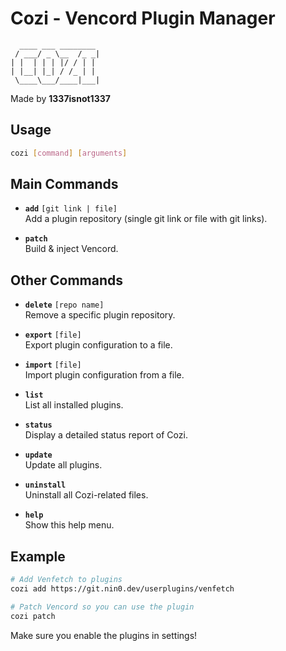 # Cozi - Vencord Plugin Manager

```
  ____ ___ ________
 / ___/ _ \__  /_ _|
| |  | | | |/ / | |
| |__| |_| / /_ | |
 \____\___/____|___|
```

Made by **1337isnot1337**

## Usage
```bash
cozi [command] [arguments]
```

## Main Commands
- **`add`** `[git link | file]`  
  Add a plugin repository (single git link or file with git links).

- **`patch`**  
  Build & inject Vencord.

## Other Commands
- **`delete`** `[repo name]`  
  Remove a specific plugin repository.

- **`export`** `[file]`  
  Export plugin configuration to a file.

- **`import`** `[file]`  
  Import plugin configuration from a file.

- **`list`**  
  List all installed plugins.

- **`status`**  
  Display a detailed status report of Cozi.

- **`update`**  
  Update all plugins.

- **`uninstall`**  
  Uninstall all Cozi-related files.

- **`help`**  
  Show this help menu.

## Example
```bash
# Add Venfetch to plugins
cozi add https://git.nin0.dev/userplugins/venfetch

# Patch Vencord so you can use the plugin
cozi patch
```

Make sure you enable the plugins in settings!
